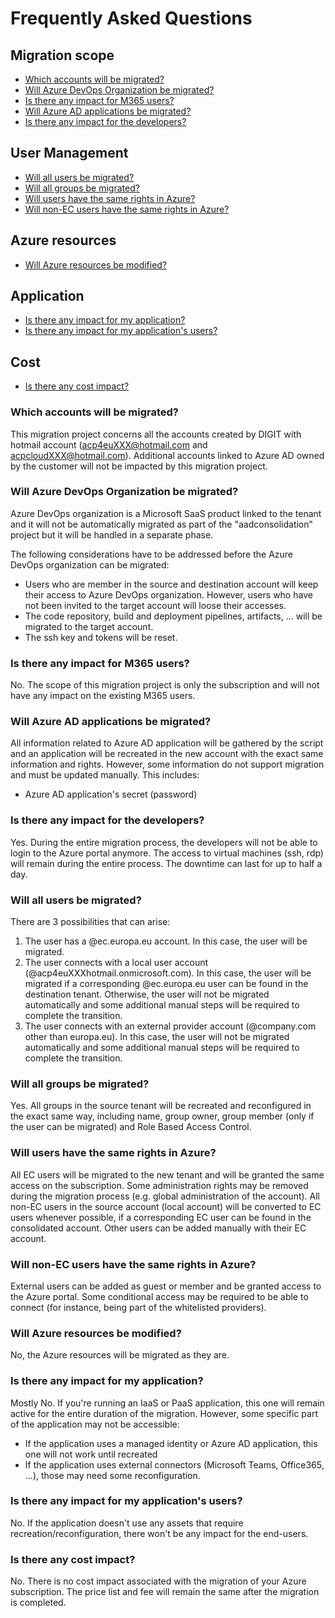 # Frequently Asked Questions

## Migration scope

- [Which accounts will be migrated?](#which-account-will-be-migrated)
- [Will Azure DevOps Organization be migrated?](#will-azure-devops-organization-be-migrated)
- [Is there any impact for M365 users?](#is-there-any-impact-for-m365-users)
- [Will Azure AD applications be migrated?](#will-azure-ad-applications-be-migrated)
- [Is there any impact for the developers?](#is-there-any-impact-for-the-developers)

## User Management

- [Will all users be migrated?](#will-all-users-be-migrated)
- [Will all groups be migrated?](#will-all-groups-be-migrated)
- [Will users have the same rights in Azure?](#will-users-have-the-same-rights-in-azure)
- [Will non-EC users have the same rights in Azure?](#will-non-ec-users-have-the-same-rights-in-azure)

## Azure resources

- [Will Azure resources be modified?](#will-azure-resources-be-modified)

## Application

- [Is there any impact for my application?](#is-there-any-impact-for-my-application)
- [Is there any impact for my application's users?](#is-there-any-impact-for-my-applications-users)

## Cost

- [Is there any cost impact?](#is-there-any-cost-impact)

### Which accounts will be migrated?

This migration project concerns all the accounts created by DIGIT with hotmail account (acp4euXXX@hotmail.com and acpcloudXXX@hotmail.com). Additional accounts linked to Azure AD owned by the customer will not be impacted by this migration project.

### Will Azure DevOps Organization be migrated?

Azure DevOps organization is a Microsoft SaaS product linked to the tenant and it will not be automatically migrated as part of the "aadconsolidation" project but it will be handled in a separate phase.

The following considerations have to be addressed before the Azure DevOps organization can be migrated:

- Users who are member in the source and destination account will keep their access to Azure DevOps organization. However, users who have not been invited to the target account will loose their accesses.
- The code repository, build and deployment pipelines, artifacts, ... will be migrated to the target account.
- The ssh key and tokens will be reset.

### Is there any impact for M365 users?

No. The scope of this migration project is only the subscription and will not have any impact on the existing M365 users.

### Will Azure AD applications be migrated?

All information related to Azure AD application will be gathered by the script and an application will be recreated in the new account with the exact same information and rights. However, some information do not support migration and must be updated manually. This includes:

* Azure AD application's secret (password)

### Is there any impact for the developers?

Yes. During the entire migration process, the developers will not be able to login to the Azure portal anymore. The access to virtual machines (ssh, rdp) will remain during the entire process. The downtime can last for up to half a day.

### Will all users be migrated?

There are 3 possibilities that can arise:
1. The user has a @ec.europa.eu account. In this case, the user will be migrated.
1. The user connects with a local user account (@acp4euXXXhotmail.onmicrosoft.com). In this case, the user will be migrated if a corresponding @ec.europa.eu user can be found in the destination tenant. Otherwise, the user will not be migrated automatically and some additional manual steps will be required to complete the transition.
1. The user connects with an external provider account (@company.com other than europa.eu). In this case, the user will not be migrated automatically and some additional manual steps will be required to complete the transition.

### Will all groups be migrated?

Yes. All groups in the source tenant will be recreated and reconfigured in the exact same way, including name, group owner, group member (only if the user can be migrated) and Role Based Access Control.

### Will users have the same rights in Azure?

All EC users will be migrated to the new tenant and will be granted the same access on the subscription. Some administration rights may be removed during the migration process (e.g. global administration of the account).
All non-EC users in the source account (local account) will be converted to EC users whenever possible, if a corresponding EC user can be found in the consolidated account. Other users can be added manually with their EC account.

### Will non-EC users have the same rights in Azure?

External users can be added as guest or member and be granted access to the Azure portal. Some conditional access may be required to be able to connect (for instance, being part of the whitelisted providers).

### Will Azure resources be modified?

No, the Azure resources will be migrated as they are.

### Is there any impact for my application?

Mostly No. If you're running an IaaS or PaaS application, this one will remain active for the entire duration of the migration. However, some specific part of the application may not be accessible:

* If the application uses a managed identity or Azure AD application, this one will not work until recreated
* If the application uses external connectors (Microsoft Teams, Office365, ...), those may need some reconfiguration.

### Is there any impact for my application's users?

No. If the application doesn't use any assets that require recreation/reconfiguration, there won't be any impact for the end-users.

### Is there any cost impact?

No. There is no cost impact associated with the migration of your Azure subscription. The price list and fee will remain the same after the migration is completed.

